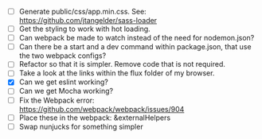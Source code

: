 - [ ] Generate public/css/app.min.css. See: https://github.com/jtangelder/sass-loader
- [ ] Get the styling to work with hot loading.
- [ ] Can webpack be made to watch instead of the need for nodemon.json?
- [ ] Can there be a start and a dev command within package.json, that use the two webpack configs?
- [ ] Refactor so that it is simpler. Remove code that is not required.
- [ ] Take a look at the links within the flux folder of my browser.
- [x] Can we get eslint working?
- [ ] Can we get Mocha working?
- [ ] Fix the Webpack error: https://github.com/webpack/webpack/issues/904
- [ ] Place these in the webpack: &externalHelpers
- [ ] Swap nunjucks for something simpler
